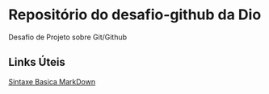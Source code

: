 # Repositório do desafio-github da Dio
Desafio de Projeto sobre Git/Github

## Links Úteis

[Sintaxe Basica MarkDown](https://markdown.net.br/sintaxe-basica/)
